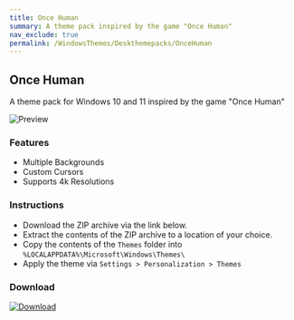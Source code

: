 ```yaml
---
title: Once Human
summary: A theme pack inspired by the game "Once Human"
nav_exclude: true
permalink: /WindowsThemes/Deskthemepacks/OnceHuman
---
```


## Once Human

A theme pack for Windows 10 and 11 inspired by the game "Once Human"

![Preview](https://gitlab.com/the-back-room/deskthemepacks/sfw/once-human/-/raw/main/Extras/Preview.bmp)

### Features

- Multiple Backgrounds
- Custom Cursors
- Supports 4k Resolutions

### Instructions

- Download the ZIP archive via the link below.
- Extract the contents of the ZIP archive to a location of your choice.
- Copy the contents of the `Themes` folder into `%LOCALAPPDATA%\Microsoft\Windows\Themes\`
- Apply the theme via `Settings > Personalization > Themes`

### Download

[![Download](https://img.shields.io/badge/GitLab-black?style=plastic&&logoColor=white&logoSize=auto&label=GitLab&labelColor=red&color=black&cacheSeconds=3600)](https://gitlab.com/the-back-room/deskthemepacks/sfw/once-human/-/archive/main/once-human-main.zip)